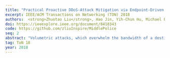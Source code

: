 ```yaml
---
title: "Practical Proactive DDoS-Attack Mitigation via Endpoint-Driven In-Network Traffic Control"
excerpt: IEEE/ACM Transactions on Networking (TON) 2018
authors:  <strong>Zhuotao Liu</strong>, Hao Jin, Yih-Chun Hu, Michael Bailey
doi: https://ieeexplore.ieee.org/document/8418343
code: https://github.com/zliuInspire/MiddlePolice
seq: 2
abstract: "Volumetric attacks, which overwhelm the bandwidth of a destination, are among the most common distributed denial-of-service (DDoS) attacks today. Despite considerable effort made by both research and industry, our recent interviews with over 100 potential DDoS victims in over 10 industry segments indicate that today's DDoS prevention is far from perfect. On one hand, few academical proposals have ever been deployed in the Internet; on the other hand, solutions offered by existing DDoS prevention vendors are not silver bullet to defend against the entire attack spectrum. Guided by such large-scale study of today's DDoS defense, in this paper, we present MiddlePolice, the first readily deployable and proactive DDoS prevention mechanism. We carefully architect MiddlePolice such that it requires no changes from both the Internet core and the network stack of clients, yielding instant deployability in the current Internet architecture. Further, relying on our novel capability feedback mechanism, MiddlePolice is able to enforce destination-driven traffic control so that it guarantees to deliver victim-desired traffic regardless of the attacker strategies. We implement a prototype of MiddlePolice and demonstrate its feasibility via extensive evaluations in the Internet, hardware testbed, and large-scale simulations."
tag: ToN 18
year: 2018
---
```

